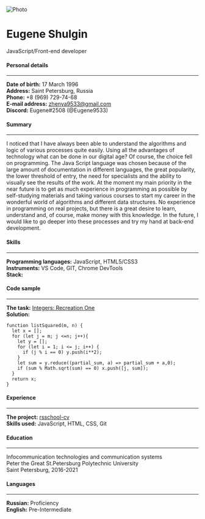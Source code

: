 ![Photo](https://i.ibb.co/zFbnPGc/photo.jpg)

# **Eugene Shulgin**
JavaScript/Front-end developer

#### **Personal details**
---
**Date of birth:** 17 March 1996  
**Address:** Saint Petersburg, Russia  
**Phone:** +8 (969) 729-74-68  
**E-mail address:** zhenya9533@gmail.com  
**Discord:** Eugene#2508 (@Eugene9533)

#### **Summary** 
---
I noticed that I have always been able to understand the algorithms and logic of various processes quite easily. Using all the advantages of technology what can be done in our digital age? Of course, the choice fell on programming. The Java Script 
language was chosen because of the large amount of documentation in different languages, the great popularity, the lower threshold of entry, the need for specialists and the ability to visually see the results of the work. At the moment my main priority in the near future is to get as much experience in programming as possible by self-studying materials and taking various courses to start my career in the wonderful world of algorithms and different data structures. No experience in programming on real projects, but there is a great desire to learn, understand and, of course, make money with this knowledge. In the future, I would like to go deeper into these processes and try my hand at back-end development.

#### **Skills**
---
**Programming languages:** JavaScript, HTML5/CSS3  
**Instruments:** VS Code, GIT, Chrome DevTools  
**Stack:**

#### **Code sample**
---
**The task:** [Integers: Recreation One](https://www.codewars.com/kata/55aa075506463dac6600010d)  
**Solution:**
```
function listSquared(m, n) {
  let x = [];
  for (let j = m; j <=n; j++){
    let y = [];
    for (let i = 1; i <= j; i++) {
      if (j % i == 0) y.push(i**2);
    }
    let sum = y.reduce((partial_sum, a) => partial_sum + a,0);
    if (sum % Math.sqrt(sum) == 0) x.push([j, sum]);
  }
  return x;
}
```

#### **Experience**
---
**The project:** [rsschool-cv](https://github.com/Eugene9533/rsschool-cv.git)  
**Skills used:** JavaScript, HTML, CSS, Git

#### **Education**
---
Infocommunication technologies and communication systems  
Peter the Great St.Petersburg Polytechnic University  
Saint Petersburg, 2016-2021

#### **Languages**
---
**Russian:** Proficiency  
**English:** Pre-Intermediate
